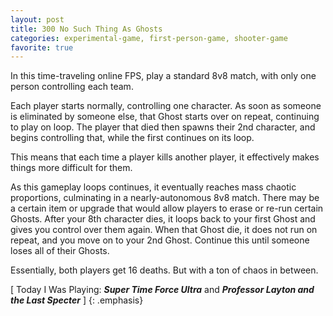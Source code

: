 ```yaml
---
layout: post
title: 300 No Such Thing As Ghosts
categories: experimental-game, first-person-game, shooter-game
favorite: true
---
```

In this time-traveling online FPS, play a standard 8v8 match, with only one person controlling each team.

Each player starts normally, controlling one character.  As soon as someone is eliminated by someone else, that Ghost starts over on repeat, continuing to play on loop.  The player that died then spawns their 2nd character, and begins controlling that, while the first continues on its loop.

This means that each time a player kills another player, it effectively makes things more difficult for them.

As this gameplay loops continues, it eventually reaches mass chaotic proportions, culminating in a nearly-autonomous 8v8 match.  There may be a certain item or upgrade that would allow players to erase or re-run certain Ghosts. After your 8th character dies, it loops back to your first Ghost and gives you control over them again.  When that Ghost die, it does not run on repeat, and you move on to your 2nd Ghost. Continue this until someone loses all of their Ghosts.

Essentially, both players get 16 deaths.  But with a ton of chaos in between.

[ Today I Was Playing: ***Super Time Force Ultra*** and ***Professor Layton and the Last Specter*** ]
{: .emphasis}

